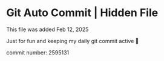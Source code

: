 # Git Auto Commit | Hidden File

This file was added Feb 12, 2025

Just for fun and keeping my daily git commit active 🤪

commit number: 2595131
